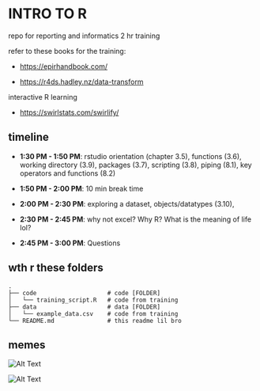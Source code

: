 # INTRO TO R

repo for reporting and informatics 2 hr training

refer to these books for the training:

-   <https://epirhandbook.com/>

-   <https://r4ds.hadley.nz/data-transform>

interactive R learning

-   <https://swirlstats.com/swirlify/>


## timeline

-   **1:30 PM - 1:50 PM**: rstudio orientation (chapter 3.5), functions (3.6), working directory (3.9), packages (3.7), scripting (3.8), piping (8.1), key operators and functions (8.2)

-   **1:50 PM - 2:00 PM**: 10 min break time

-   **2:00 PM - 2:30 PM**: exploring a dataset, objects/datatypes (3.10),

-   **2:30 PM - 2:45 PM**: why not excel? Why R? What is the meaning of life lol?

-   **2:45 PM - 3:00 PM**: Questions

## wth r these folders

```         
.
├── code                    # code [FOLDER]
│   └── training_script.R   # code from training
├── data                    # data [FOLDER]
│   └── example_data.csv    # code from training
└── README.md               # this readme lil bro
```

## memes

![Alt Text](https://miro.medium.com/v2/resize:fit:1194/1*zQ-lvV3oWQla9KuYHi_1sg.png)

![Alt Text](https://i.giphy.com/media/v1.Y2lkPTc5MGI3NjExMXp6ZG9uNWVpb3dzNGxsZDBzOWdtbmhkdmxvc3U0M3ZybWJxNXdlcSZlcD12MV9pbnRlcm5hbF9naWZfYnlfaWQmY3Q9Zw/lKZEeXJGhU1d6/giphy.gif)
